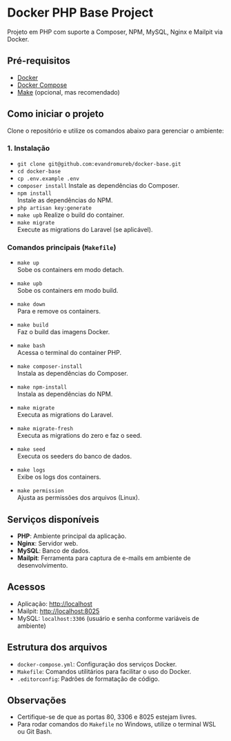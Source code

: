 # Docker PHP Base Project

Projeto em PHP com suporte a Composer, NPM, MySQL, Nginx e Mailpit via Docker.

## Pré-requisitos

- [Docker](https://www.docker.com/)
- [Docker Compose](https://docs.docker.com/compose/)
- [Make](https://www.gnu.org/software/make/) (opcional, mas recomendado)

## Como iniciar o projeto

Clone o repositório e utilize os comandos abaixo para gerenciar o ambiente:

### 1. Instalação
- `git clone git@github.com:evandromureb/docker-base.git`
- `cd docker-base`
- `cp .env.example .env`
- `composer install`
  Instale as dependências do Composer.
- `npm install`  
  Instale as dependências do NPM.
- `php artisan key:generate`
- `make upb`
  Realize o build do container.
- `make migrate`  
  Execute as migrations do Laravel (se aplicável).

### Comandos principais (`Makefile`)

- `make up`  
  Sobe os containers em modo detach.
- `make upb`  
  Sobe os containers em modo build.

- `make down`  
  Para e remove os containers.

- `make build`  
  Faz o build das imagens Docker.

- `make bash`  
  Acessa o terminal do container PHP.

- `make composer-install`  
  Instala as dependências do Composer.

- `make npm-install`  
  Instala as dependências do NPM.

- `make migrate`  
  Executa as migrations do Laravel.

- `make migrate-fresh`  
  Executa as migrations do zero e faz o seed.

- `make seed`  
  Executa os seeders do banco de dados.

- `make logs`  
  Exibe os logs dos containers.

- `make permission`  
  Ajusta as permissões dos arquivos (Linux).

## Serviços disponíveis

- **PHP**: Ambiente principal da aplicação.
- **Nginx**: Servidor web.
- **MySQL**: Banco de dados.
- **Mailpit**: Ferramenta para captura de e-mails em ambiente de desenvolvimento.

## Acessos

- Aplicação: [http://localhost](http://localhost)
- Mailpit: [http://localhost:8025](http://localhost:8025)
- MySQL: `localhost:3306` (usuário e senha conforme variáveis de ambiente)

## Estrutura dos arquivos

- `docker-compose.yml`: Configuração dos serviços Docker.
- `Makefile`: Comandos utilitários para facilitar o uso do Docker.
- `.editorconfig`: Padrões de formatação de código.

## Observações

- Certifique-se de que as portas 80, 3306 e 8025 estejam livres.
- Para rodar comandos do `Makefile` no Windows, utilize o terminal WSL ou Git Bash.
